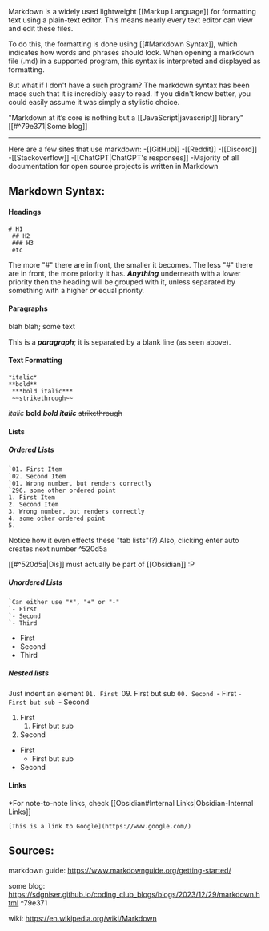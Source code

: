 
Markdown is a widely used lightweight [[Markup Language]] for formatting text using a plain-text editor. This means nearly every text editor can view and edit these files.

To do this, the formatting is done using [[#Markdown Syntax]], which indicates how words and phrases should look. When opening a markdown file (.md) in a supported program, this syntax is interpreted and displayed as formatting. 

But what if I don't have a such program?
The markdown syntax has been made such that it is incredibly easy to read. If you didn't know better, you could easily assume it was simply a stylistic choice.

"Markdown at it’s core is nothing but a [[JavaScript|javascript]] library" [[#^79e371|Some blog]]

__________________________________________________________________________

Here are a few sites that use markdown:
	-[[GitHub]]
	 -[[Reddit]]
	 -[[Discord]]
	 -[[Stackoverflow]]
	 -[[ChatGPT|ChatGPT's responses]]
	 -Majority of all documentation for open source projects is written in Markdown

## Markdown Syntax:

#### Headings
	# H1
	 ## H2
	 ### H3
	 etc
The more "#" there are in front, the smaller it becomes.
The less "#" there are in front, the more priority it has. ***Anything*** underneath with a lower priority then the heading will be grouped with it, unless separated by something with a higher *or* equal priority.
#### Paragraphs
blah blah; some text

This is a ***paragraph***; it is separated by a blank line (as seen above).
#### Text Formatting
	*italic*
	**bold**
	 ***bold italic***
	 ~~strikethrough~~
*italic*
**bold**
***bold italic***
~~strikethrough~~
#### Lists

##### Ordered Lists
	`01. First Item
	`02. Second Item
	`01. Wrong number, but renders correctly
	`296. some other ordered point
	1. First Item
	2. Second Item
	3. Wrong number, but renders correctly
	4. some other ordered point
	5. 
Notice how it even effects these "tab lists"(?)
Also, clicking enter auto creates next number ^520d5a

[[#^520d5a|Dis]] must actually be part of [[Obsidian]] :P 
##### Unordered Lists
	`Can either use "*", "+" or "-"
	`- First
	`- Second
	`- Third
- First
- Second
- Third
##### Nested lists

Just indent an element
	`01. First
		`09. First but sub
	`00. Second
	`- First
		`- First but sub
	`- Second
1. First
	1. First but sub
2. Second
- First
	- First but sub
- Second
#### Links
*For note-to-note links, check [[Obsidian#Internal Links|Obsidian-Internal Links]]

`[This is a link to Google](https://www.google.com/)`

## Sources:

markdown guide:
https://www.markdownguide.org/getting-started/

some blog:
https://sdgniser.github.io/coding_club_blogs/blogs/2023/12/29/markdown.html ^79e371

wiki:
https://en.wikipedia.org/wiki/Markdown
